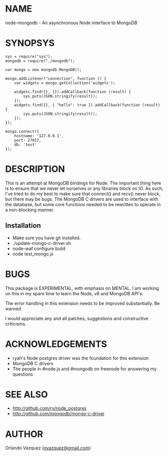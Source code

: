 NAME
====

node-mongodb - An asynchronous Node interface to MongoDB

SYNOPSYS
========

    sys = require("sys");
    mongodb = require("./mongodb");

    var mongo = new mongodb.MongoDB();

    mongo.addListener("connection", function () {
        var widgets = mongo.getCollection('widgets');

        widgets.find({}, {}).addCallback(function (result) {
            sys.puts(JSON.stringify(result));
        });
        widgets.find({}, { "hello": true }).addCallback(function (result) {
            sys.puts(JSON.stringify(result));
        });
    });

    mongo.connect({
        hostname: '127.0.0.1',
        port: 27017,
        db: 'test'
    });

DESCRIPTION
===========

This is an attempt at MongoDB bindings for Node. The important thing here
is to ensure that we never let ourselves or any libraries block on IO. As
such, I've tried to do my best to make sure that connect() and recv() never
block, but there may be bugs. The MongoDB C drivers are used to interface with
the database, but some core functions needed to be rewritten  to operate in a
non-blocking manner.

Installation
------------

- Make sure you have git installed.
- ./update-mongo-c-driver.sh
- node-waf configure build
- node test_mongo.js

BUGS
====

This package is EXPERIMENTAL, with emphasis on MENTAL. I am working on this in
my spare time to learn the Node, v8 and MongoDB API's.

The error handling in this extension needs to be improved substantially. Be
warned.

I would appreciate any and all patches, suggestions and constructive
criticisms.

ACKNOWLEDGEMENTS
================

- ryah's Node postgres driver was the foundation for this extension
- MongoDB C drivers
- The people in #node.js and #mongodb on freenode for answering my questions

SEE ALSO
========

- http://github.com/ry/node_postgres
- http://github.com/mongodb/mongo-c-driver

AUTHOR
======

Orlando Vazquez (ovazquez@gmail.com)
